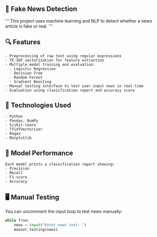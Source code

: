 
## 📰 Fake News Detection
'''
This project uses machine learning and NLP to detect whether a news article is fake or real.
'''
## 🔍 Features
```
- Preprocessing of raw text using regular expressions
- TF-IDF vectorization for feature extraction
- Multiple model training and evaluation:
  - Logistic Regression
  - Decision Tree
  - Random Forest
  - Gradient Boosting
- Manual testing interface to test user-input news in real-time
- Evaluation using classification report and accuracy score
```
## 🧠 Technologies Used
```
- Python
- Pandas, NumPy
- Scikit-learn
- TfidfVectorizer
- Regex
- Matplotlib
```
## 🧪 Model Performance
```
Each model prints a classification report showing:
- Precision
- Recall
- F1-score
- Accuracy
```
## 🖥️ Manual Testing
You can uncomment the input loop to test news manually:
```python
while True:
    news = input("Enter news text: ")
    manual_testing(news)
